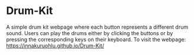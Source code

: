 # Drum-Kit
A simple drum kit webpage where each button represents a different drum sound. Users can play the drums either by clicking the buttons or by pressing the corresponding keys on their keyboard.
To visit the webpage:  https://innakuruohlu.github.io/Drum-Kit/
